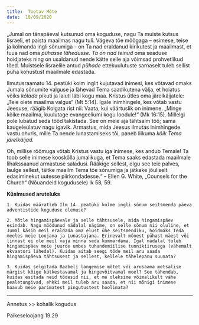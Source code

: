 ```yaml
---
title:  Toetav Mõte
date:  18/09/2020
---
```


„Jumal on tänapäeval kutsunud oma koguduse, nagu Ta muiste kutsus Iisraeli, et paista maailmas nagu tuli. Vägeva tõe mõõgaga – esimese, teise ja kolmanda ingli sõnumiga – on Ta nad eraldanud kirikutest ja maailmast, et tuua nad oma _pühasse lähedusse. Ta on nad teinud_ oma seaduse hoidjateks ning on usaldanud nende kätte selle aja võimsad prohvetlikud tõed. Muistsele Iisraelile antud _pühade_ ettekuulutuste sarnaselt tuleb sellist püha kohustust maailmale edastada.

Ilmutusraamatu 14. peatüki kolm inglit kujutavad inimesi, kes võtavad omaks Jumala sõnumite valguse ja lähevad Tema saadikutena välja, et hoiatus võiks _kõlada_ pikuti ja laiuti läbi kogu maa. Kristus ütles oma järelkäijatele: „Teie olete maailma valgus“ (Mt 5:14). Igale inimhingele, kes võtab vastu Jeesuse, räägib Kolgata rist nii: Vaata, kui väärtuslik on inimene. „Minge kõike maailma, kuulutage evangeeliumi kogu loodule!“ (Mk 16:15). Millelgi pole lubatud seda tööd takistada. See on meie aja tähtsaim töö; sama kaugeleulatuv nagu igavik. Armastus, mida Jeesus ilmutas inimhingede vastu ohvris, mille Ta nende lunastamiseks tõi, paneb liikuma _kõik Tema järelkäijad._

Oh, millise rõõmuga võtab Kristus vastu iga inimese, kes andub Temale! Ta toob selle inimese kooskõlla jumalikuga, et Tema saaks edastada maailmale lihakssaanud armastuse saladusi. Rääkige sellest, olgu see teie palves, laulge sellest, täitke maailm Tema tõe sõnumiga ja jätkake jõuliselt edasiminekut uutesse piirkondadesse.“ – Ellen G. White, „Counsels for the Church“ (Nõuandeid kogudusele) lk 58, 59.

**Küsimused aruteluks**

`1. Kuidas määratleb Ilm 14. peatüki kolme ingli sõnum seitsmenda päeva adventistide koguduse olemuse?`

`2. Mõtle hingamispäevale ja selle tähtsusele, mida hingamispäev esindab. Nagu möödunud nädalal nägime, on selle sõnum nii oluline, et Jumal käsib meil eraldada oma elust ühe seitsmendiku, hoidmaks Teda meeles meie Loojana ja Lunastajana. Erinevalt mõnest pühast mäest või linnast ei ole meil vaja minna seda kummardama. Igal nädalal tuleb hingamispäev meie juurde umbes tuhandemiilise tunnikiirusega (vähemalt ekvaatori lähedal). Kuidas aitab seegi tõde meil aru saada hingamispäeva tähtsusest ja sellest, kellele tähelepanu suunata?`

`3. Kuidas selgitada Baabeli langemise mõtet või arusaama metsalise märgist kõige kütkestavamal ja hingevõitvamal moel? See tähendab, kuidas esitada neid tõdesid nii, et me oleksime võimalikult vähe pealetungivad, ehkki meil tuleb aru saada, et nii mõnigi inimene haavub meie parimatest pingutustest hoolimata?`

---

Annetus >> kohalik kogudus  

Päikeseloojang 19.29
